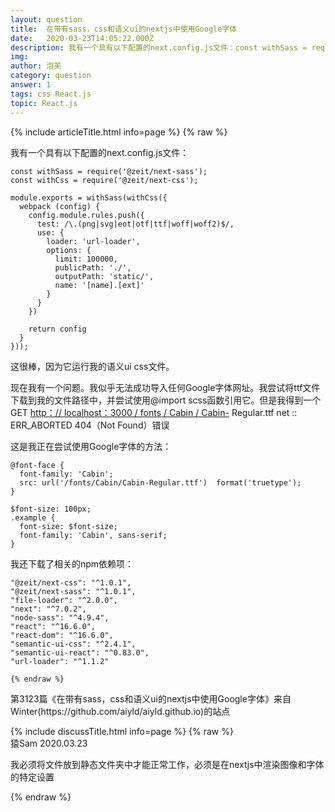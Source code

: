 ```yaml
---
layout: question
title:  在带有sass，css和语义ui的nextjs中使用Google字体
date:   2020-03-23T14:05:22.000Z
description: 我有一个具有以下配置的next.config.js文件：const withSass = require('\`zeit/next-sass');co...
img: 
author: 泡芙
category: question
answer: 1
tags: css React.js
topic: React.js
---
```

<div class="article-root">
  <div class="article">
    {% include articleTitle.html info=page %}
    {% raw %}
    <div class="article-content"><p><font style="vertical-align: inherit;"><font style="vertical-align: inherit;">我有一个具有以下配置的next.config.js文件：</font></font></p>

<pre><code>const withSass = require('@zeit/next-sass');<font></font>
const withCss = require('@zeit/next-css');<font></font>
<font></font>
module.exports = withSass(withCss({<font></font>
  webpack (config) {<font></font>
    config.module.rules.push({<font></font>
      test: /\.(png|svg|eot|otf|ttf|woff|woff2)$/,<font></font>
      use: {<font></font>
        loader: 'url-loader',<font></font>
        options: {<font></font>
          limit: 100000,<font></font>
          publicPath: './',<font></font>
          outputPath: 'static/',<font></font>
          name: '[name].[ext]'<font></font>
        }<font></font>
      }<font></font>
    })<font></font>
<font></font>
    return config<font></font>
  }<font></font>
}));<font></font>
</code></pre>

<p><font style="vertical-align: inherit;"><font style="vertical-align: inherit;">这很棒，因为它运行我的语义ui css文件。</font></font></p>

<p><font style="vertical-align: inherit;"><font style="vertical-align: inherit;">现在我有一个问题。</font><font style="vertical-align: inherit;">我似乎无法成功导入任何Google字体网址。</font><font style="vertical-align: inherit;">我尝试将ttf文件下载到我的文件路径中，并尝试使用@import scss函数引用它。</font><font style="vertical-align: inherit;">但是我得到一个GET </font></font><a href="http://localhost:3000/fonts/Cabin/Cabin-Regular.ttf" rel="nofollow noreferrer"><font style="vertical-align: inherit;"><font style="vertical-align: inherit;">http：// localhost：3000 / fonts / Cabin / Cabin-</font></font></a><font style="vertical-align: inherit;"><font style="vertical-align: inherit;"> Regular.ttf net :: ERR_ABORTED 404（Not Found）错误</font></font></p>

<p><font style="vertical-align: inherit;"><font style="vertical-align: inherit;">这是我正在尝试使用Google字体的方法：</font></font></p>

<pre><code>@font-face {<font></font>
  font-family: 'Cabin';<font></font>
  src: url('/fonts/Cabin/Cabin-Regular.ttf')  format('truetype');<font></font>
}<font></font>
<font></font>
$font-size: 100px;<font></font>
.example {<font></font>
  font-size: $font-size;<font></font>
  font-family: 'Cabin', sans-serif;<font></font>
}<font></font>
</code></pre>

<p><font style="vertical-align: inherit;"><font style="vertical-align: inherit;">我还下载了相关的npm依赖项：</font></font></p>

<pre><code>"@zeit/next-css": "^1.0.1",<font></font>
"@zeit/next-sass": "^1.0.1",<font></font>
"file-loader": "^2.0.0",<font></font>
"next": "^7.0.2",<font></font>
"node-sass": "^4.9.4",<font></font>
"react": "^16.6.0",<font></font>
"react-dom": "^16.6.0",<font></font>
"semantic-ui-css": "^2.4.1",<font></font>
"semantic-ui-react": "^0.83.0",<font></font>
"url-loader": "^1.1.2"<font></font>
</code></pre></div>
    {% endraw %}
  </div>
  <p class="winter_mark">第3123篇《在带有sass，css和语义ui的nextjs中使用Google字体》来自Winter(https://github.com/aiyld/aiyld.github.io)的站点</p>
  <div class="discuss-wrapper">
    {% include discussTitle.html info=page %}
    {% raw %}
    <div class="discuss-list">
    <div class="discuss-item">
        <div class="discuss-parent">
          <div class="discuss-meta">
            <span class="discuss-user">猿Sam</span>
            <span class="discuss-time">2020.03.23</span>
          </div>
          <div class="discuss-comment"><p><font style="vertical-align: inherit;"><font style="vertical-align: inherit;">我必须将文件放到静态文件夹中才能正常工作，必须是在nextjs中渲染图像和字体的特定设置</font></font></p></div>
        </div></div>
    </div>
    {% endraw %}
  </div>
<div>
